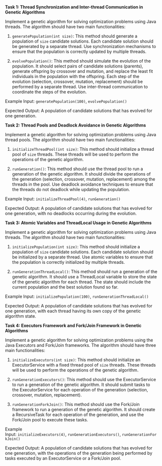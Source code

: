 **Task 1: Thread Synchronization and Inter-thread Communication in Genetic Algorithms**

Implement a genetic algorithm for solving optimization problems using Java threads. The algorithm should have two main functionalities:

1. `generatePopulation(int size)`: This method should generate a population of `size` candidate solutions. Each candidate solution should be generated by a separate thread. Use synchronization mechanisms to ensure that the population is correctly updated by multiple threads.
    
2. `evolvePopulation()`: This method should simulate the evolution of the population. It should select pairs of candidate solutions (parents), generate offspring by crossover and mutation, and replace the least fit individuals in the population with the offspring. Each step of the evolution (selection, crossover, mutation, replacement) should be performed by a separate thread. Use inter-thread communication to coordinate the steps of the evolution.
    

Example Input: `generatePopulation(100)`, `evolvePopulation()`

Expected Output: A population of candidate solutions that has evolved for one generation.

**Task 2: Thread Pools and Deadlock Avoidance in Genetic Algorithms**

Implement a genetic algorithm for solving optimization problems using Java thread pools. The algorithm should have two main functionalities:

1. `initializeThreadPool(int size)`: This method should initialize a thread pool of `size` threads. These threads will be used to perform the operations of the genetic algorithm.
    
2. `runGeneration()`: This method should use the thread pool to run a generation of the genetic algorithm. It should divide the operations of the generation (selection, crossover, mutation, replacement) among the threads in the pool. Use deadlock avoidance techniques to ensure that the threads do not deadlock while updating the population.
    

Example Input: `initializeThreadPool(4)`, `runGeneration()`

Expected Output: A population of candidate solutions that has evolved for one generation, with no deadlocks occurring during the evolution.

**Task 3: Atomic Variables and ThreadLocal Usage in Genetic Algorithms**

Implement a genetic algorithm for solving optimization problems using Java threads. The algorithm should have two main functionalities:

1. `initializePopulation(int size)`: This method should initialize a population of `size` candidate solutions. Each candidate solution should be initialized by a separate thread. Use atomic variables to ensure that the population is correctly initialized by multiple threads.
    
2. `runGenerationThreadLocal()`: This method should run a generation of the genetic algorithm. It should use a ThreadLocal variable to store the state of the genetic algorithm for each thread. The state should include the current population and the best solution found so far.
    

Example Input: `initializePopulation(100)`, `runGenerationThreadLocal()`

Expected Output: A population of candidate solutions that has evolved for one generation, with each thread having its own copy of the genetic algorithm state.

**Task 4: Executors Framework and Fork/Join Framework in Genetic Algorithms**

Implement a genetic algorithm for solving optimization problems using the Java Executors and Fork/Join frameworks. The algorithm should have three main functionalities:

1. `initializeExecutors(int size)`: This method should initialize an ExecutorService with a fixed thread pool of `size` threads. These threads will be used to perform the operations of the genetic algorithm.
    
2. `runGenerationExecutors()`: This method should use the ExecutorService to run a generation of the genetic algorithm. It should submit tasks to the ExecutorService for each operation of the generation (selection, crossover, mutation, replacement).
    
3. `runGenerationForkJoin()`: This method should use the Fork/Join framework to run a generation of the genetic algorithm. It should create a RecursiveTask for each operation of the generation, and use the Fork/Join pool to execute these tasks.
    

Example Input: `initializeExecutors(4)`, `runGenerationExecutors()`, `runGenerationForkJoin()`

Expected Output: A population of candidate solutions that has evolved for one generation, with the operations of the generation being performed by tasks executed by an ExecutorService or a Fork/Join pool.